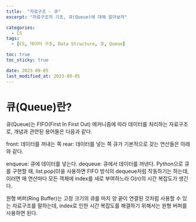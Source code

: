 ```yaml
---
title:  "자료구조 - 큐"
excerpt: "자료구조의 기초, 큐(Queue)에 대해 알아보자"

categories:
  - CS
tags:
  - [CS, 데이터 구조, Data Structure, 큐, Queue]

toc: true
toc_sticky: true

date: 2023-09-05
last_modified_at: 2023-09-05
---
```


# 큐(Queue)란?
큐(Queue)는 FIFO(First In First Out) 메커니즘에 따라 데이터를 처리하는 자료구조로, 개념과 관련된 용어들은 다음과 같다.

front: 데이터를 꺼내는 쪽
rear: 데이터를 넣는 쪽
큐가 기본적으로 갖는 연산들은 아래와 같다.

enqueue: 큐에 데이터를 넣는다.
dequeue: 큐에서 데이터를 꺼낸다.
Python으로 큐를 구현할 때, list.pop(0)을 사용하면 FIFO 방식의 dequeue처럼 작동하기는 하는데, 이러면 매 연산마다 모든 객체에 index를 새로 부여하느라 O(n)의 시간 복잡도가 생긴다.

원형 버퍼(Ring Buffer)는 고정 크기의 큐를 마치 양 끝이 연결된 것처럼 사용할 수 있는 자료구조를 말하는데, index로 인한 시간 복잡도를 해결하기 위해서는 원형 버퍼를 사용하면 된다.